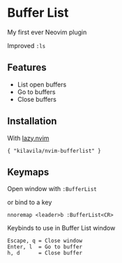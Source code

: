 # Buffer List
My first ever Neovim plugin

Improved `:ls`

## Features
- List open buffers
- Go to buffers
- Close buffers

## Installation
With [lazy.nvim](https://github.com/folke/lazy.nvim)
```
{ "kilavila/nvim-bufferlist" }
```

## Keymaps
Open window with `:BufferList`

or bind to a key
```
nnoremap <leader>b :BufferList<CR>
```

Keybinds to use in Buffer List window
```
Escape, q = Close window
Enter, l  = Go to buffer
h, d      = Close buffer
```
